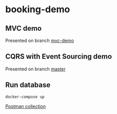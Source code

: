 # booking-demo

## MVC demo

Presented on branch [mvc-demo](https://github.com/pientaa/booking-demo/tree/mvc-demo)

## CQRS with Event Sourcing demo

Presented on branch [master](https://github.com/pientaa/booking-demo/tree/master)

## Run database
`docker-compose up` 

[Postman collection](https://www.getpostman.com/collections/781eb736efcfab7081af)
